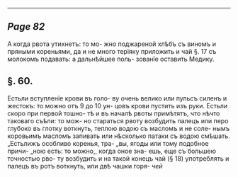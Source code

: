 

---
*Page 82*
---

А когда рвота утихнетъ: то мо- жно поджареной хлѣбъ съ виномъ и пряными кореньями, да и не много терїяку приложить и чай §. 17 съ молокомъ подавать: а дальнѣйшее поль- зованїе оставить Медику.
## §. 60.
Естьли вступленїе крови въ голо- ву очень велико или пульсъ силенъ и жестокъ: то можно отъ 9 до 10 ун- цовъ крови пустить изъ руки.
Естьли скоро при первой тошно- тѣ и въ началѣ рвоты примѣтятъ, что нѣчто таковаго съѣли: то мож- но стараться рвоту возбудить палецъ или перо глубоко въ глотку воткнуть, теплою водою съ масломъ и не соле- нымъ коровьимъ масломъ запивать или нѣсколько патаки съ водою смѣшать.
„Естьлижъ особливо коренья, тра- „вы, ягоды или тому подобное причи- „ною есть: то можно,, когда оное зна- ешь, еще съ большею точностью рво- ту возбудить и на такой конецъ чай (§ 18) употреблять и палецъ въ ротъ воткнуть, или двѣ чашки горя-
*чей*